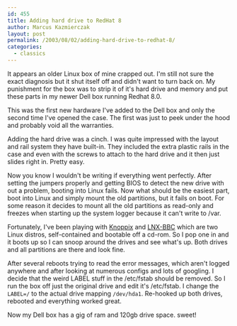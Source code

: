 ```yaml
---
id: 455
title: Adding hard drive to RedHat 8
author: Marcus Kazmierczak
layout: post
permalink: /2003/08/02/adding-hard-drive-to-redhat-8/
categories:
  - classics
---
```

It appears an older Linux box of mine crapped out. I'm still not sure the exact diagnosis but it shut itself off and didn't want to turn back on. My punishment for the box was to strip it of it's hard drive and memory and put these parts in my newer Dell box running Redhat 8.0.

This was the first new hardware I've added to the Dell box and only the second time I've opened the case. The first was just to peek under the hood and probably void all the warranties.

Adding the hard drive was a cinch. I was quite impressed with the layout and rail system they have built-in. They included the extra plastic rails in the case and even with the screws to attach to the hard drive and it then just slides right in. Pretty easy.

Now you know I wouldn't be writing if everything went perfectly. After setting the jumpers properly and getting BIOS to detect the new drive with out a problem, booting into Linux fails. Now what should be the easiest part, boot into Linux and simply mount the old partitions, but it fails on boot. For some reason it decides to mount all the old partitions as read-only and freezes when starting up the system logger because it can't write to /var.

Fortunately, I've been playing with [Knoppix][1] and [LNX-BBC][2] which are two Linux distros, self-contained and bootable off a cd-rom. So I pop one in and it boots up so I can snoop around the drives and see what's up. Both drives and all partitions are there and look fine.

After several reboots trying to read the error messages, which aren't logged anywhere and after looking at numerous configs and lots of googling. I decide that the weird LABEL stuff in the /etc/fstab should be removed. So I run the box off just the original drive and edit it's /etc/fstab. I change the `LABEL=/` to the actual drive mapping `/dev/hda1`. Re-hooked up both drives, rebooted and everything worked great.

Now my Dell box has a gig of ram and 120gb drive space. sweet!

 [1]: http://www.knopper.net/knoppix/
 [2]: http://www.lnx-bbc.org/
